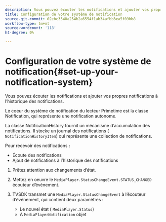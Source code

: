 ```yaml
---
description: Vous pouvez écouter les notifications et ajouter vos propres notifications à l’historique des notifications.
title: Configuration de votre système de notification
source-git-commit: 02ebc3548a254b2a6554f1ab34afbb3ea5f09bb8
workflow-type: tm+mt
source-wordcount: '118'
ht-degree: 0%

---
```


# Configuration de votre système de notification{#set-up-your-notification-system}

Vous pouvez écouter les notifications et ajouter vos propres notifications à l’historique des notifications.

Le coeur du système de notification du lecteur Primetime est la classe Notification, qui représente une notification autonome.

La classe NotificationHistory fournit un mécanisme d’accumulation des notifications. Il stocke un journal des notifications ( `NotificationHistoryItem`) qui représente une collection de notifications.

Pour recevoir des notifications :

* Écoute des notifications
* Ajout de notifications à l’historique des notifications

1. Prêtez attention aux changements d’état.
1. Mettez en oeuvre le `MediaPlayer.StatusChangeEvent.STATUS_CHANGED` écouteur d’événement.
1. TVSDK transmet une `MediaPlayer.StatusChangeEvent` à l’écouteur d’événement, qui contient deux paramètres :

   * Le nouvel état ( `MediaPlayer.Status`)
   * A `MediaPlayerNotification` objet
